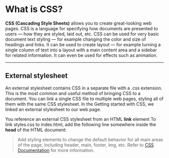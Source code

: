 # What is CSS?

**CSS (Cascading Style Sheets)** allows you to create great-looking web pages. CSS is a language for specifying how documents are presented to users — how they are styled, laid out, etc. CSS can be used for very basic document text styling — for example changing the color and size of headings and links. It can be used to create layout — for example turning a single column of text into a layout with a main content area and a sidebar for related information. It can even be used for effects such as animation.

---

## External stylesheet

An external stylesheet contains CSS in a separate file with a .css extension. This is the most common and useful method of bringing CSS to a document. You can link a single CSS file to multiple web pages, styling all of them with the same CSS stylesheet. In the Getting started with CSS, we linked an external stylesheet to our web page.

You reference an external CSS stylesheet from an HTML **link** element
To link styles.css to index.html, add the following line somewhere inside the **head** of the HTML document:
> <link rel="stylesheet" href="styles.css"

Add styling elements to change the default behavior for all main areas of the page, including header, main, footer, img, etc.
Refer to [CSS Documentation](https://developer.mozilla.org/en-US/docs/Learn/CSS) for more information.
